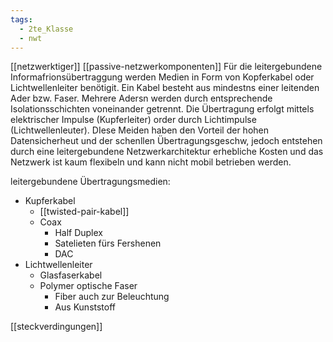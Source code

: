 ```yaml
---
tags:
  - 2te_Klasse
  - nwt
---
```

[[netzwerktiger]] [[passive-netzwerkomponenten]]
Für die leitergebundene Informafrionsübertraggung werden Medien in Form von Kopferkabel oder Lichtwellenleiter benötigit. Ein Kabel besteht aus mindestns einer leitenden Ader bzw. Faser. Mehrere Adersn werden durch entsprechende Isolationsschichten voneinander getrennt. Die Übertragung erfolgt mittels elektrischer Impulse (Kupferleiter) order durch Lichtimpulse (Lichtwellenleuter). DIese Meiden haben den Vorteil der hohen Datensicherheut und der schenllen Übertragungsgeschw, jedoch entstehen durch eine leitergebundene Netzwerkarchitektur erhebliche Kosten und das Netzwerk ist kaum flexibeln und kann nicht mobil betrieben werden.

leitergebundene Übertragungsmedien: 
- Kupferkabel 
	- [[twisted-pair-kabel]] 
	- Coax
		- Half Duplex
		- Satelieten fürs Fershenen 
		- DAC  
- Lichtwellenleiter
	- Glasfaserkabel 
	- Polymer optische Faser 
		- Fiber auch zur Beleuchtung
		- Aus Kunststoff

[[steckverdingungen]]